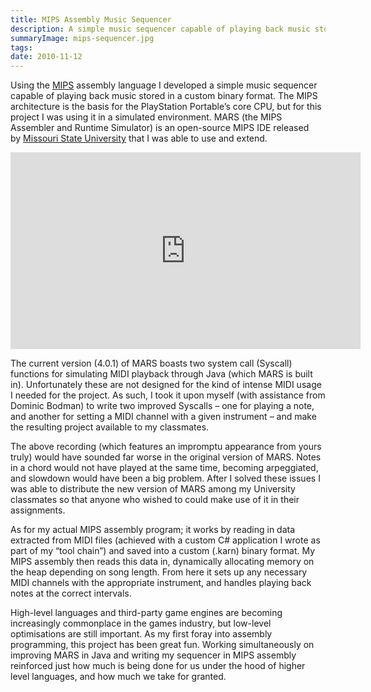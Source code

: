 ```yaml
---
title: MIPS Assembly Music Sequencer
description: A simple music sequencer capable of playing back music stored in a custom binary format.
summaryImage: mips-sequencer.jpg
tags: 
date: 2010-11-12
---
```

Using the [MIPS](http://en.wikipedia.org/wiki/MIPS_architecture) assembly language I developed a simple music sequencer capable of playing back music stored in a custom binary format. The MIPS architecture is the basis for the PlayStation Portable’s core CPU, but for this project I was using it in a simulated environment. MARS (the MIPS Assembler and Runtime Simulator) is an open-source MIPS IDE released by [Missouri State University](http://courses.missouristate.edu/KenVollmar/MARS/) that I was able to use and extend.

<iframe width="560" height="315" src="https://www.youtube-nocookie.com/embed/F7_ipG2mj0M?si=m0UCLDi7I1trysTp" title="YouTube video player" frameborder="0" allow="accelerometer; autoplay; clipboard-write; encrypted-media; gyroscope; picture-in-picture; web-share" referrerpolicy="strict-origin-when-cross-origin" allowfullscreen></iframe>

The current version (4.0.1) of MARS boasts two system call (Syscall) functions for simulating MIDI playback through Java (which MARS is built in). Unfortunately these are not designed for the kind of intense MIDI usage I needed for the project. As such, I took it upon myself (with assistance from Dominic Bodman) to write two improved Syscalls – one for playing a note, and another for setting a MIDI channel with a given instrument – and make the resulting project available to my classmates.

The above recording (which features an impromptu appearance from yours truly) would have sounded far worse in the original version of MARS. Notes in a chord would not have played at the same time, becoming arpeggiated, and slowdown would have been a big problem. After I solved these issues I was able to distribute the new version of MARS among my University classmates so that anyone who wished to could make use of it in their assignments.

As for my actual MIPS assembly program; it works by reading in data extracted from MIDI files (achieved with a custom C# application I wrote as part of my “tool chain”) and saved into a custom (.karn) binary format. My MIPS assembly then reads this data in, dynamically allocating memory on the heap depending on song length. From here it sets up any necessary MIDI channels with the appropriate instrument, and handles playing back notes at the correct intervals.

High-level languages and third-party game engines are becoming increasingly commonplace in the games industry, but low-level optimisations are still important. As my first foray into assembly programming, this project has been great fun. Working simultaneously on improving MARS in Java and writing my sequencer in MIPS assembly reinforced just how much is being done for us under the hood of higher level languages, and how much we take for granted.